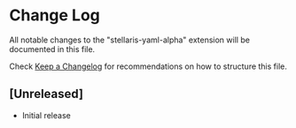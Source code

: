 # Change Log

All notable changes to the "stellaris-yaml-alpha" extension will be documented in this file.

Check [Keep a Changelog](http://keepachangelog.com/) for recommendations on how to structure this file.

## [Unreleased]

- Initial release